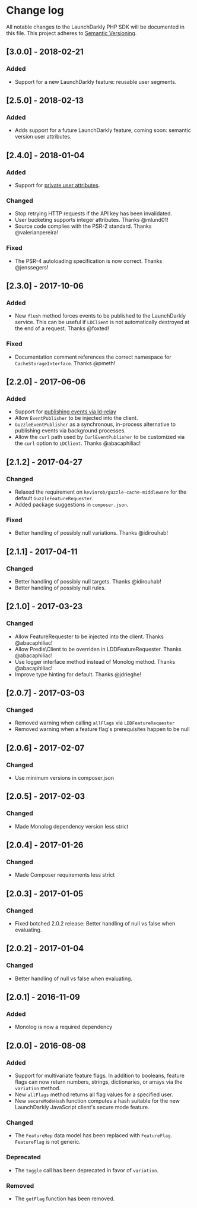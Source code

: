 # Change log

All notable changes to the LaunchDarkly PHP SDK will be documented in this file. This project adheres to [Semantic Versioning](http://semver.org).

## [3.0.0] - 2018-02-21
### Added
- Support for a new LaunchDarkly feature: reusable user segments.

## [2.5.0] - 2018-02-13
### Added
- Adds support for a future LaunchDarkly feature, coming soon: semantic version user attributes.

## [2.4.0] - 2018-01-04
### Added
- Support for [private user attributes](https://docs.launchdarkly.com/docs/private-user-attributes).

### Changed
- Stop retrying HTTP requests if the API key has been invalidated.
- User bucketing supports integer attributes. Thanks @mlund01!
- Source code complies with the PSR-2 standard. Thanks @valerianpereira!

### Fixed
- The PSR-4 autoloading specification is now correct. Thanks @jenssegers!

## [2.3.0] - 2017-10-06
### Added
- New `flush` method forces events to be published to the LaunchDarkly service. This can be useful if `LDClient` is not automatically destroyed at the end of a request. Thanks @foxted!

### Fixed
- Documentation comment references the correct namespace for `CacheStorageInterface`. Thanks @pmeth!

## [2.2.0] - 2017-06-06
### Added
- Support for [publishing events via ld-relay](README.md#using-ld-relay)
- Allow `EventPublisher` to be injected into the client.
- `GuzzleEventPublisher` as a synchronous, in-process alternative to publishing events via background processes.
- Allow the `curl` path used by `CurlEventPublisher` to be customized via the `curl` option to `LDClient`. Thanks @abacaphiliac!

## [2.1.2] - 2017-04-27
### Changed
- Relaxed the requirement on `kevinrob/guzzle-cache-middleware` for the default `GuzzleFeatureRequester`.
- Added package suggestions in `composer.json`.

### Fixed
- Better handling of possibly null variations. Thanks @idirouhab!

## [2.1.1] - 2017-04-11
### Changed
- Better handling of possibly null targets. Thanks @idirouhab!
- Better handling of possibly null rules.

## [2.1.0] - 2017-03-23
### Changed
- Allow FeatureRequester to be injected into the client. Thanks @abacaphiliac!
- Allow Predis\Client to be overriden in LDDFeatureRequester. Thanks @abacaphiliac!
- Use logger interface method instead of Monolog method. Thanks @abacaphiliac!
- Improve type hinting for default. Thanks @jdrieghe!

## [2.0.7] - 2017-03-03
### Changed
- Removed warning when calling `allFlags` via `LDDFeatureRequester`
- Removed warning when a feature flag's prerequisites happen to be null

## [2.0.6] - 2017-02-07
### Changed
- Use minimum versions in composer.json

## [2.0.5] - 2017-02-03
### Changed
- Made Monolog dependency version less strict

## [2.0.4] - 2017-01-26
### Changed
- Made Composer requirements less strict

## [2.0.3] - 2017-01-05
### Changed
- Fixed botched 2.0.2 release: Better handling of null vs false when evaluating.

## [2.0.2] - 2017-01-04
### Changed
- Better handling of null vs false when evaluating.

## [2.0.1] - 2016-11-09
### Added
- Monolog is now a required dependency

## [2.0.0] - 2016-08-08
### Added
- Support for multivariate feature flags. In addition to booleans, feature flags can now return numbers, strings, dictionaries, or arrays via the `variation` method.
- New `allFlags` method returns all flag values for a specified user.
- New `secureModeHash` function computes a hash suitable for the new LaunchDarkly JavaScript client's secure mode feature.

### Changed
- The `FeatureRep` data model has been replaced with `FeatureFlag`. `FeatureFlag` is not generic.

### Deprecated
- The `toggle` call has been deprecated in favor of `variation`.

### Removed
- The `getFlag` function has been removed.

